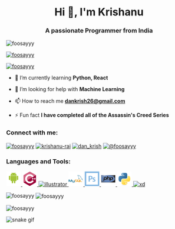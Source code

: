 <h1 align="center">Hi 👋, I'm Krishanu</h1>
<h3 align="center">A passionate Programmer from India</h3>

<p align="left"> <img src="https://komarev.com/ghpvc/?username=foosayyy&label=Profile%20views&color=0e75b6&style=flat" alt="foosayyy" /> </p>

<p align="left"> <a href="https://github.com/ryo-ma/github-profile-trophy"><img src="https://github-profile-trophy.vercel.app/?username=foosayyy&theme=onedark" alt="foosayyy" /></a> </p>

<p align="left"> <a href="https://twitter.com/foosayyy" target="blank"><img src="https://img.shields.io/twitter/follow/foosayyy?logo=twitter&style=for-the-badge" alt="foosayyy" /></a> </p>

- 🌱 I’m currently learning **Python, React**

- 🤝 I’m looking for help with **Machine Learning**

- 📫 How to reach me **dankrish26@gmail.com**

- ⚡ Fun fact **I have completed all of the Assassin's Creed Series**

<h3 align="left">Connect with me:</h3>
<p align="left">
<a href="https://twitter.com/foosayyy" target="blank"><img align="center" src="https://raw.githubusercontent.com/rahuldkjain/github-profile-readme-generator/master/src/images/icons/Social/twitter.svg" alt="foosayyy" height="30" width="40" /></a>
<a href="https://linkedin.com/in/krishanu-rai" target="blank"><img align="center" src="https://raw.githubusercontent.com/rahuldkjain/github-profile-readme-generator/master/src/images/icons/Social/linked-in-alt.svg" alt="krishanu-rai" height="30" width="40" /></a>
<a href="https://www.hackerrank.com/dan_krish" target="blank"><img align="center" src="https://raw.githubusercontent.com/rahuldkjain/github-profile-readme-generator/master/src/images/icons/Social/hackerrank.svg" alt="dan_krish" height="30" width="40" /></a>
<a href="https://www.hackerearth.com/@foosayyy" target="blank"><img align="center" src="https://raw.githubusercontent.com/rahuldkjain/github-profile-readme-generator/master/src/images/icons/Social/hackerearth.svg" alt="@foosayyy" height="30" width="40" /></a>
</p>

<h3 align="left">Languages and Tools:</h3>
<p align="left"> <a href="https://developer.android.com" target="_blank"> <img src="https://raw.githubusercontent.com/devicons/devicon/master/icons/android/android-original-wordmark.svg" alt="android" width="40" height="40"/> </a> <a href="https://www.w3schools.com/cpp/" target="_blank"> <img src="https://raw.githubusercontent.com/devicons/devicon/master/icons/cplusplus/cplusplus-original.svg" alt="cplusplus" width="40" height="40"/> </a> <a href="https://www.adobe.com/in/products/illustrator.html" target="_blank"> <img src="https://www.vectorlogo.zone/logos/adobe_illustrator/adobe_illustrator-icon.svg" alt="illustrator" width="40" height="40"/> </a> <a href="https://www.mysql.com/" target="_blank"> <img src="https://raw.githubusercontent.com/devicons/devicon/master/icons/mysql/mysql-original-wordmark.svg" alt="mysql" width="40" height="40"/> </a> <a href="https://www.photoshop.com/en" target="_blank"> <img src="https://raw.githubusercontent.com/devicons/devicon/master/icons/photoshop/photoshop-line.svg" alt="photoshop" width="40" height="40"/> </a> <a href="https://www.php.net" target="_blank"> <img src="https://raw.githubusercontent.com/devicons/devicon/master/icons/php/php-original.svg" alt="php" width="40" height="40"/> </a> <a href="https://www.python.org" target="_blank"> <img src="https://raw.githubusercontent.com/devicons/devicon/master/icons/python/python-original.svg" alt="python" width="40" height="40"/> </a> <a href="https://www.adobe.com/products/xd.html" target="_blank"> <img src="https://cdn.worldvectorlogo.com/logos/adobe-xd.svg" alt="xd" width="40" height="40"/> </a> </p>

<p><img align="left" src="https://github-readme-stats.vercel.app/api/top-langs?username=foosayyy&show_icons=true&locale=en&layout=compact&theme=synthwave" alt="foosayyy" /></p>

<p>&nbsp;<img align="center" src="https://github-readme-stats.vercel.app/api?username=foosayyy&show_icons=true&locale=en&theme=tokyonight" alt="foosayyy" /></p>

<p><img align="center" src="https://github-readme-streak-stats.herokuapp.com/?user=foosayyy&&theme=cobalt" alt="foosayyy" /></p>

![snake gif](https://github.com/foosayyy/foosayyy/blob/output/github-contribution-grid-snake.gif)
